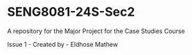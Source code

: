 # SENG8081-24S-Sec2
A repository for the Major Project for the Case Studies Course 

Issue 1 - 
Created by - Eldhose Mathew
